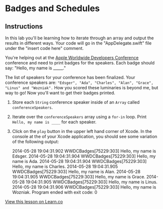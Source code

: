 

# Badges and Schedules

## Instructions

In this lab you'll be learning how to iterate through an array and output the results in different ways. Your code will go in the "AppDelegate.swift" file under the "insert code here" comment.

You're helping out at the [Apple Worldwide Developers Conference](https://developer.apple.com/wwdc/) conference and need to print badges for the speakers. Each badge should say: "Hello, my name is _____."


The list of speakers for your conference has been finalized. Your conference speakers are: `"Edsger", "Ada", "Charles", "Alan", "Grace", "Linus" and "Wozniak".` How you scored these luminaries is beyond me, but way to go! Now you'll want to get their badges printed. 

  1. Store each `String` conference speaker inside of an `Array` called
`conferenceSpeakers`.

  2. Iterate over the `conferenceSpeakers` array using a `for-in` loop. Print
  `Hello, my name is ____` for each speaker.

  3. Click on the `play` button in the upper left hand corner of Xcode. In the
     console at the of your Xcode application, you should see some variation of
     the following output:
     
        2014-05-28 19:04:31.902 WWDCBadges[75229:303] Hello, my name is Edsger.
        2014-05-28 19:04:31.904 WWDCBadges[75229:303] Hello, my name is Ada.
        2014-05-28 19:04:31.904 WWDCBadges[75229:303] Hello, my name is Charles.
        2014-05-28 19:04:31.905 WWDCBadges[75229:303] Hello, my name is Alan.
        2014-05-28 19:04:31.905 WWDCBadges[75229:303] Hello, my name is Grace.
        2014-05-28 19:04:31.905 WWDCBadges[75229:303] Hello, my name is Linus.
        2014-05-28 19:04:31.906 WWDCBadges[75229:303] Hello, my name is Wozniak.
        Program ended with exit code: 0

<a href='https://learn.co/lessons/swift-wwdc-badges' data-visibility='hidden'>View this lesson on Learn.co</a>
